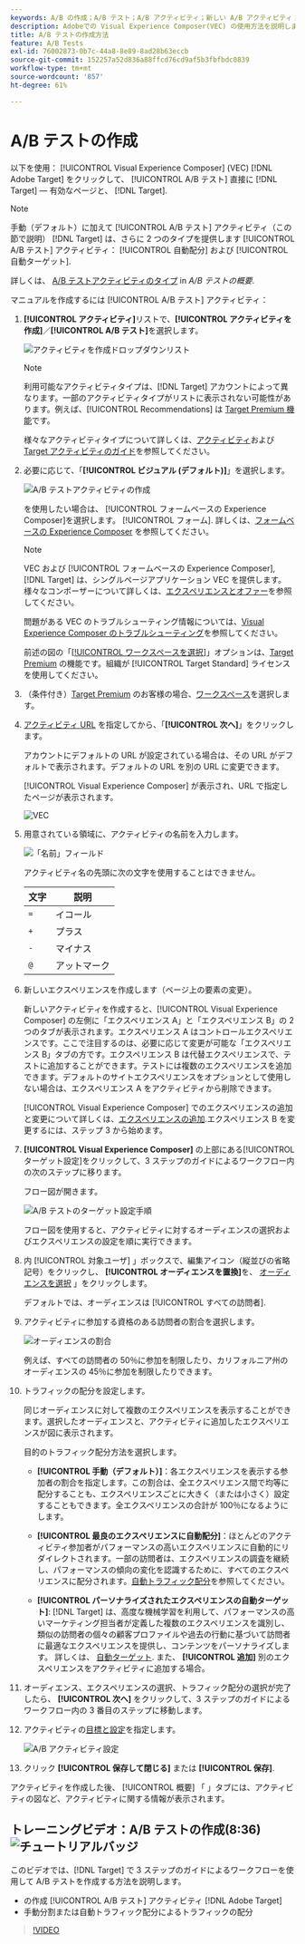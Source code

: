 ```yaml
---
keywords: A/B の作成；A/B テスト；A/B アクティビティ；新しい A/B アクティビティ；A/B の作成
description: Adobeでの Visual Experience Composer(VEC) の使用方法を説明します [!DNL Target] A/B テストアクティビティを [!DNL Target] — 有効なページ。
title: A/B テストの作成方法
feature: A/B Tests
exl-id: 76002873-0b7c-44a8-8e89-8ad28b63eccb
source-git-commit: 152257a52d836a88ffcd76cd9af5b3fbfbdc0839
workflow-type: tm+mt
source-wordcount: '857'
ht-degree: 61%

---
```


# A/B テストの作成

以下を使用： [!UICONTROL Visual Experience Composer] (VEC) [!DNL Adobe Target] をクリックして、 [!UICONTROL A/B テスト] 直接に [!DNL Target] — 有効なページと、 [!DNL Target].

>[!NOTE]
>
>手動（デフォルト）に加えて [!UICONTROL A/B テスト] アクティビティ（この節で説明） [!DNL Target] は、さらに 2 つのタイプを提供します [!UICONTROL A/B テスト] アクティビティ： [!UICONTROL 自動配分] および [!UICONTROL 自動ターゲット].
>
>詳しくは、 [A/B テストアクティビティのタイプ](/help/main/c-activities/t-test-ab/test-ab.md#types) in *A/B テストの概要*.

マニュアルを作成するには [!UICONTROL A/B テスト] アクティビティ：

1. **[!UICONTROL アクティビティ]**&#x200B;リストで、**[!UICONTROL アクティビティを作成]**／**[!UICONTROL A/B テスト]**&#x200B;を選択します。

   ![アクティビティを作成ドロップダウンリスト](/help/main/c-activities/t-test-ab/t-test-create-ab/assets/ab_select-new.png)

   >[!NOTE]
   >
   >利用可能なアクティビティタイプは、[!DNL Target] アカウントによって異なります。一部のアクティビティタイプがリストに表示されない可能性があります。例えば、[!UICONTROL Recommendations] は [Target Premium 機能](/help/main/c-intro/intro.md#premium)です。
   >
   >様々なアクティビティタイプについて詳しくは、[アクティビティ](/help/main/c-activities/activities.md#concept_D317A95A1AB54674BA7AB65C7985BA03)および [Target アクティビティのガイド](/help/main/c-activities/target-activities-guide.md)を参照してください。

1. 必要に応じて、「**[!UICONTROL ビジュアル (デフォルト)]**」を選択します。

   ![A/B テストアクティビティの作成](/help/main/c-activities/t-test-ab/t-test-create-ab/assets/create-ab.png)

   を使用したい場合は、 [!UICONTROL フォームベースの Experience Composer]を選択します。 [!UICONTROL フォーム]. 詳しくは、[フォームベースの Experience Composer](/help/main/c-experiences/form-experience-composer.md) を参照してください。

   >[!NOTE]
   >
   >VEC および [!UICONTROL フォームベースの Experience Composer], [!DNL Target] は、シングルページアプリケーション VEC を提供します。 様々なコンポーザーについて詳しくは、[エクスペリエンスとオファー](/help/main/c-experiences/experiences.md)を参照してください。
   >
   >問題がある VEC のトラブルシューティング情報については、[Visual Experience Composer のトラブルシューティング](/help/main/c-experiences/c-visual-experience-composer/r-troubleshoot-composer/troubleshoot-composer.md)を参照してください。
   >
   >前述の図の「[[!UICONTROL ワークスペースを選択]](/help/main/administrating-target/c-user-management/property-channel/property-channel.md)」オプションは、[Target Premium](/help/main/c-intro/intro.md) の機能です。組織が [!UICONTROL Target Standard] ライセンスを使用してください。

1. （条件付き）[Target Premium](/help/main/c-intro/intro.md#premium) のお客様の場合、[ワークスペース](/help/main/administrating-target/c-user-management/property-channel/property-channel.md)を選択します。

1. [アクティビティ URL](/help/main/c-activities/t-test-ab/t-test-create-ab/ab-activity-url.md) を指定してから、「**[!UICONTROL 次へ]**」をクリックします。

   アカウントにデフォルトの URL が設定されている場合は、その URL がデフォルトで表示されます。デフォルトの URL を別の URL に変更できます。

   [!UICONTROL Visual Experience Composer] が表示され、URL で指定したページが表示されます。

   ![VEC](/help/main/c-activities/t-test-ab/t-test-create-ab/assets/vec-new.png)

1. 用意されている領域に、アクティビティの名前を入力します。

   ![「名前」フィールド](/help/main/c-activities/t-test-ab/t-test-create-ab/assets/ab_newname-new.png)

   アクティビティ名の先頭に次の文字を使用することはできません。

   | 文字 | 説明 |
   |--- |--- |
   | `=` | イコール |
   | `+` | プラス |
   | `-` | マイナス |
   | `@` | アットマーク |

1. 新しいエクスペリエンスを作成します（ページ上の要素の変更）。

   新しいアクティビティを作成すると、[!UICONTROL Visual Experience Composer] の左側に「エクスペリエンス A」と「エクスペリエンス B」の 2 つのタブが表示されます。エクスペリエンス A はコントロールエクスペリエンスです。ここで注目するのは、必要に応じて変更が可能な「エクスペリエンス B」タブの方です。エクスペリエンス B は代替エクスペリエンスで、テストに追加することができます。テストには複数のエクスペリエンスを追加できます。デフォルトのサイトエクスペリエンスをオプションとして使用しない場合は、エクスペリエンス A をアクティビティから削除できます。

   [!UICONTROL Visual Experience Composer] でのエクスペリエンスの追加と変更について詳しくは、[エクスペリエンスの追加](/help/main/c-activities/t-test-ab/t-test-create-ab/ab-add-experience.md#task_454646F2895242D3B92DC395A0CE1A00).エクスペリエンス B を変更するには、ステップ 3 から始めます。

1. **[!UICONTROL Visual Experience Composer]** の上部にある[!UICONTROL ターゲット設定]をクリックして、3 ステップのガイドによるワークフロー内の次のステップに移ります。

   フロー図が開きます。

   ![A/B テストのターゲット設定手順](/help/main/c-activities/t-test-ab/t-test-create-ab/assets/ab_flow-new.png)

   フロー図を使用すると、アクティビティに対するオーディエンスの選択およびエクスペリエンスの設定を順に実行できます。

1. 内 [!UICONTROL 対象ユーザ] 」ボックスで、編集アイコン（縦並びの省略記号）をクリックし、 **[!UICONTROL オーディエンスを置換]**&#x200B;を、 [オーディエンスを選択](/help/main/c-activities/t-test-ab/t-test-create-ab/ab-audience.md) 」をクリックします。

   デフォルトでは、オーディエンスは [!UICONTROL すべての訪問者].

1. アクティビティに参加する資格のある訪問者の割合を選択します。

   ![オーディエンスの割合](/help/main/c-activities/t-test-ab/t-test-create-ab/assets/audperc-new.png)

   例えば、すべての訪問者の 50％に参加を制限したり、カリフォルニア州のオーディエンスの 45％に参加を制限したりできます。

1. トラフィックの配分を設定します。

   同じオーディエンスに対して複数のエクスペリエンスを表示することができます。選択したオーディエンスと、アクティビティに追加したエクスペリエンスが図に表示されます。

   目的のトラフィック配分方法を選択します。

   * **[!UICONTROL 手動（デフォルト）]**：各エクスペリエンスを表示する参加者の割合を指定します。この割合は、全エクスペリエンス間で均等に配分することも、エクスペリエンスごとに大きく（または小さく）設定することもできます。全エクスペリエンスの合計が 100％になるようにします。

   * **[!UICONTROL 最良のエクスペリエンスに自動配分]**：ほとんどのアクティビティ参加者がパフォーマンスの高いエクスペリエンスに自動的にリダイレクトされます。一部の訪問者は、エクスペリエンスの調査を継続し、パフォーマンスの傾向の変化を認識するために、すべてのエクスペリエンスに配分されます。[自動トラフィック配分](/help/main/c-activities/automated-traffic-allocation/automated-traffic-allocation.md#concept_A1407678796B4C569E94CBA8A9F7F5D4)を参照してください。

   * **[!UICONTROL パーソナライズされたエクスペリエンスの自動ターゲット]**: [!DNL Target] は、高度な機械学習を利用して、パフォーマンスの高いマーケティング担当者が定義した複数のエクスペリエンスを識別し、類似の訪問者の個々の顧客プロファイルや過去の行動に基づいて訪問者に最適なエクスペリエンスを提供し、コンテンツをパーソナライズします。 詳しくは、 [自動ターゲット](/help/main/c-activities/auto-target/auto-target-to-optimize.md).
   また、 **[!UICONTROL 追加]** 別のエクスペリエンスをアクティビティに追加する場合。

1. オーディエンス、エクスペリエンスの選択、トラフィック配分の選択が完了したら、 **[!UICONTROL 次へ]** をクリックして、3 ステップのガイドによるワークフロー内の 3 番目のステップに移動します。

1. アクティビティの[目標と設定](/help/main/c-activities/t-test-ab/t-test-create-ab/ab-goals-and-settings.md)を指定します。

   ![A/B アクティビティ設定](/help/main/c-activities/t-test-ab/t-test-create-ab/assets/ab_settings-new.png)

1. クリック **[!UICONTROL 保存して閉じる]** または **[!UICONTROL 保存]**.

アクティビティを作成した後、 [!UICONTROL 概要] 「 」タブには、アクティビティの図など、アクティビティに関する情報が表示されます。

## トレーニングビデオ：A/B テストの作成(8:36) ![チュートリアルバッジ](/help/main/assets/tutorial.png)

このビデオでは、[!DNL Target] で 3 ステップのガイドによるワークフローを使用して A/B テストを作成する方法を説明します。

* の作成 [!UICONTROL A/B テスト] アクティビティ [!DNL Adobe Target]
* 手動分割または自動トラフィック配分によるトラフィックの配分

>[!VIDEO](https://video.tv.adobe.com/v/17391)
